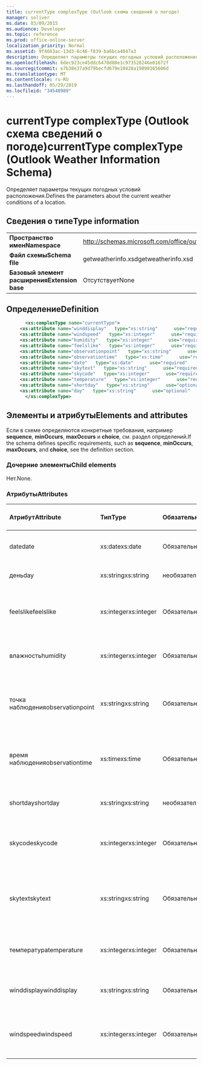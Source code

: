 ```yaml
---
title: currentType complexType (Outlook схема сведений о погоде)
manager: soliver
ms.date: 03/09/2015
ms.audience: Developer
ms.topic: reference
ms.prod: office-online-server
localization_priority: Normal
ms.assetid: 9f4663ac-13d3-6c46-f839-ba6bca4047a3
description: Определяет параметры текущих погодных условий расположения.
ms.openlocfilehash: 6dec923ce45ddc6470d80e1c973528246e01672f
ms.sourcegitcommit: e7b38e37a9d79becfd679e10420a19890165606d
ms.translationtype: MT
ms.contentlocale: ru-RU
ms.lasthandoff: 05/29/2019
ms.locfileid: "34540989"
---
```

# <a name="currenttype-complextype-outlook-weather-information-schema"></a><span data-ttu-id="94330-103">currentType complexType (Outlook схема сведений о погоде)</span><span class="sxs-lookup"><span data-stu-id="94330-103">currentType complexType (Outlook Weather Information Schema)</span></span>

<span data-ttu-id="94330-104">Определяет параметры текущих погодных условий расположения.</span><span class="sxs-lookup"><span data-stu-id="94330-104">Defines the parameters about the current weather conditions of a location.</span></span>
  
## <a name="type-information"></a><span data-ttu-id="94330-105">Сведения о типе</span><span class="sxs-lookup"><span data-stu-id="94330-105">Type information</span></span>

|||
|:-----|:-----|
|<span data-ttu-id="94330-106">**Пространство имен**</span><span class="sxs-lookup"><span data-stu-id="94330-106">**Namespace**</span></span> <br/> |http://schemas.microsoft.com/office/outlook/15/getweatherinfo.xsd  <br/> |
|<span data-ttu-id="94330-107">**Файл схемы**</span><span class="sxs-lookup"><span data-stu-id="94330-107">**Schema file**</span></span> <br/> |<span data-ttu-id="94330-108">getweatherinfo.xsd</span><span class="sxs-lookup"><span data-stu-id="94330-108">getweatherinfo.xsd</span></span>  <br/> |
|<span data-ttu-id="94330-109">**Базовый элемент расширения**</span><span class="sxs-lookup"><span data-stu-id="94330-109">**Extension base**</span></span> <br/> |<span data-ttu-id="94330-110">Отсутствует</span><span class="sxs-lookup"><span data-stu-id="94330-110">None</span></span>  <br/> |
   
## <a name="definition"></a><span data-ttu-id="94330-111">Определение</span><span class="sxs-lookup"><span data-stu-id="94330-111">Definition</span></span>

```XML
       <xs:complexType name="currentType">
     <xs:attribute name="winddisplay"   type="xs:string"      use="required"     />
     <xs:attribute name="windspeed"   type="xs:integer"      use="required"     />
     <xs:attribute name="humidity"   type="xs:integer"      use="required"     />
     <xs:attribute name="feelslike"   type="xs:integer"      use="required"     />
     <xs:attribute name="observationpoint"   type="xs:string"      use="required"     />
     <xs:attribute name="observationtime"   type="xs:time"      use="required"     />
     <xs:attribute name="date"   type="xs:date"      use="required"     />
     <xs:attribute name="skytext"   type="xs:string"      use="required"     />
     <xs:attribute name="skycode"   type="xs:integer"      use="required"     />
     <xs:attribute name="temperature"   type="xs:integer"      use="required"     />
     <xs:attribute name="shortday"   type="xs:string"      use="optional"     />
     <xs:attribute name="day"   type="xs:string"      use="optional"     />
       </xs:complexType>

```

## <a name="elements-and-attributes"></a><span data-ttu-id="94330-112">Элементы и атрибуты</span><span class="sxs-lookup"><span data-stu-id="94330-112">Elements and attributes</span></span>

<span data-ttu-id="94330-113">Если в схеме определяются конкретные требования, например **sequence**, **minOccurs**, **maxOccurs** и **choice**, см. раздел определений.</span><span class="sxs-lookup"><span data-stu-id="94330-113">If the schema defines specific requirements, such as **sequence**, **minOccurs**, **maxOccurs**, and **choice**, see the definition section.</span></span> 
  
### <a name="child-elements"></a><span data-ttu-id="94330-114">Дочерние элементы</span><span class="sxs-lookup"><span data-stu-id="94330-114">Child elements</span></span>

<span data-ttu-id="94330-115">Нет.</span><span class="sxs-lookup"><span data-stu-id="94330-115">None.</span></span>
  
### <a name="attributes"></a><span data-ttu-id="94330-116">Атрибуты</span><span class="sxs-lookup"><span data-stu-id="94330-116">Attributes</span></span>

|<span data-ttu-id="94330-117">**Атрибут**</span><span class="sxs-lookup"><span data-stu-id="94330-117">**Attribute**</span></span>|<span data-ttu-id="94330-118">**Тип**</span><span class="sxs-lookup"><span data-stu-id="94330-118">**Type**</span></span>|<span data-ttu-id="94330-119">**Обязательный**</span><span class="sxs-lookup"><span data-stu-id="94330-119">**Required**</span></span>|<span data-ttu-id="94330-120">**Описание**</span><span class="sxs-lookup"><span data-stu-id="94330-120">**Description**</span></span>|<span data-ttu-id="94330-121">**Возможные значения**</span><span class="sxs-lookup"><span data-stu-id="94330-121">**Possible values**</span></span>|
|:-----|:-----|:-----|:-----|:-----|
|<span data-ttu-id="94330-122">date</span><span class="sxs-lookup"><span data-stu-id="94330-122">date</span></span>  <br/> |<span data-ttu-id="94330-123">xs:date</span><span class="sxs-lookup"><span data-stu-id="94330-123">xs:date</span></span>  <br/> |<span data-ttu-id="94330-124">Обязательный</span><span class="sxs-lookup"><span data-stu-id="94330-124">required</span></span>  <br/> |<span data-ttu-id="94330-125">Указывает дату сегодняшнего дня.</span><span class="sxs-lookup"><span data-stu-id="94330-125">Specifies today's date.</span></span>  <br/> |<span data-ttu-id="94330-126">Значение типа xs:date</span><span class="sxs-lookup"><span data-stu-id="94330-126">A value of the type xs:date</span></span>  <br/> |
|<span data-ttu-id="94330-127">день</span><span class="sxs-lookup"><span data-stu-id="94330-127">day</span></span>  <br/> |<span data-ttu-id="94330-128">xs:string</span><span class="sxs-lookup"><span data-stu-id="94330-128">xs:string</span></span>  <br/> |<span data-ttu-id="94330-129">необязательный</span><span class="sxs-lookup"><span data-stu-id="94330-129">optional</span></span>  <br/> |<span data-ttu-id="94330-130">Указывает день для прогноза.</span><span class="sxs-lookup"><span data-stu-id="94330-130">Specifies a day for the forecast.</span></span>  <br/> |<span data-ttu-id="94330-131">Значение типа xs:string</span><span class="sxs-lookup"><span data-stu-id="94330-131">A value of the type xs:string</span></span>  <br/> |
|<span data-ttu-id="94330-132">feelslike</span><span class="sxs-lookup"><span data-stu-id="94330-132">feelslike</span></span>  <br/> |<span data-ttu-id="94330-133">xs:integer</span><span class="sxs-lookup"><span data-stu-id="94330-133">xs:integer</span></span>  <br/> |<span data-ttu-id="94330-134">Обязательный</span><span class="sxs-lookup"><span data-stu-id="94330-134">required</span></span>  <br/> |<span data-ttu-id="94330-135">Указывает температуру текущего погодных условий.</span><span class="sxs-lookup"><span data-stu-id="94330-135">Specifies the temperature of how the current weather feels like.</span></span>  <br/> |<span data-ttu-id="94330-136">Значение типа xs:integer</span><span class="sxs-lookup"><span data-stu-id="94330-136">A value of the type xs:integer</span></span>  <br/> |
|<span data-ttu-id="94330-137">влажность</span><span class="sxs-lookup"><span data-stu-id="94330-137">humidity</span></span>  <br/> |<span data-ttu-id="94330-138">xs:integer</span><span class="sxs-lookup"><span data-stu-id="94330-138">xs:integer</span></span>  <br/> |<span data-ttu-id="94330-139">Обязательный</span><span class="sxs-lookup"><span data-stu-id="94330-139">required</span></span>  <br/> |<span data-ttu-id="94330-140">Указывает текущее числовое значение влажности.</span><span class="sxs-lookup"><span data-stu-id="94330-140">Specifies the current numerical humidity value.</span></span>  <br/> |<span data-ttu-id="94330-141">Значение типа xs:integer</span><span class="sxs-lookup"><span data-stu-id="94330-141">A value of the type xs:integer</span></span>  <br/> |
|<span data-ttu-id="94330-142">точка наблюдения</span><span class="sxs-lookup"><span data-stu-id="94330-142">observationpoint</span></span>  <br/> |<span data-ttu-id="94330-143">xs:string</span><span class="sxs-lookup"><span data-stu-id="94330-143">xs:string</span></span>  <br/> |<span data-ttu-id="94330-144">Обязательный</span><span class="sxs-lookup"><span data-stu-id="94330-144">required</span></span>  <br/> |<span data-ttu-id="94330-145">Указывает, откуда наблюдается текущая информация о погоде.</span><span class="sxs-lookup"><span data-stu-id="94330-145">Specifies where the current weather information is observed from.</span></span>  <br/> |<span data-ttu-id="94330-146">Значение типа xs:string</span><span class="sxs-lookup"><span data-stu-id="94330-146">A value of the type xs:string</span></span>  <br/> |
|<span data-ttu-id="94330-147">время наблюдения</span><span class="sxs-lookup"><span data-stu-id="94330-147">observationtime</span></span>  <br/> |<span data-ttu-id="94330-148">xs:time</span><span class="sxs-lookup"><span data-stu-id="94330-148">xs:time</span></span>  <br/> |<span data-ttu-id="94330-149">Обязательный</span><span class="sxs-lookup"><span data-stu-id="94330-149">required</span></span>  <br/> |<span data-ttu-id="94330-150">Указывает, когда наблюдается текущая информация о погоде.</span><span class="sxs-lookup"><span data-stu-id="94330-150">Specifies when the current weather information is observed at.</span></span>  <br/> |<span data-ttu-id="94330-151">Значение типа xs:time</span><span class="sxs-lookup"><span data-stu-id="94330-151">A value of the type xs:time</span></span>  <br/> |
|<span data-ttu-id="94330-152">shortday</span><span class="sxs-lookup"><span data-stu-id="94330-152">shortday</span></span>  <br/> |<span data-ttu-id="94330-153">xs:string</span><span class="sxs-lookup"><span data-stu-id="94330-153">xs:string</span></span>  <br/> |<span data-ttu-id="94330-154">необязательный</span><span class="sxs-lookup"><span data-stu-id="94330-154">optional</span></span>  <br/> |<span data-ttu-id="94330-155">Указывает день в сокращенной форме.</span><span class="sxs-lookup"><span data-stu-id="94330-155">Specifies a day in abbreviated form.</span></span>  <br/> |<span data-ttu-id="94330-156">Значение типа xs:string</span><span class="sxs-lookup"><span data-stu-id="94330-156">A value of the type xs:string</span></span>  <br/> |
|<span data-ttu-id="94330-157">skycode</span><span class="sxs-lookup"><span data-stu-id="94330-157">skycode</span></span>  <br/> |<span data-ttu-id="94330-158">xs:integer</span><span class="sxs-lookup"><span data-stu-id="94330-158">xs:integer</span></span>  <br/> |<span data-ttu-id="94330-159">Обязательный</span><span class="sxs-lookup"><span data-stu-id="94330-159">required</span></span>  <br/> |<span data-ttu-id="94330-160">Указывает код для текущих погодных условий.</span><span class="sxs-lookup"><span data-stu-id="94330-160">Specifies an integer code for the current weather conditions.</span></span>  <br/> |<span data-ttu-id="94330-161">Значение типа xs:integer</span><span class="sxs-lookup"><span data-stu-id="94330-161">A value of the type xs:integer</span></span>  <br/> |
|<span data-ttu-id="94330-162">skytext</span><span class="sxs-lookup"><span data-stu-id="94330-162">skytext</span></span>  <br/> |<span data-ttu-id="94330-163">xs:string</span><span class="sxs-lookup"><span data-stu-id="94330-163">xs:string</span></span>  <br/> |<span data-ttu-id="94330-164">Обязательный</span><span class="sxs-lookup"><span data-stu-id="94330-164">required</span></span>  <br/> |<span data-ttu-id="94330-165">Указывает от одного до двух слов, описывающих текущие погодные условия.</span><span class="sxs-lookup"><span data-stu-id="94330-165">Specifies one to two words describing current weather conditions.</span></span>  <br/> |<span data-ttu-id="94330-166">Значение типа xs:string</span><span class="sxs-lookup"><span data-stu-id="94330-166">A value of the type xs:string</span></span>  <br/> |
|<span data-ttu-id="94330-167">температура</span><span class="sxs-lookup"><span data-stu-id="94330-167">temperature</span></span>  <br/> |<span data-ttu-id="94330-168">xs:integer</span><span class="sxs-lookup"><span data-stu-id="94330-168">xs:integer</span></span>  <br/> |<span data-ttu-id="94330-169">Обязательный</span><span class="sxs-lookup"><span data-stu-id="94330-169">required</span></span>  <br/> |<span data-ttu-id="94330-170">Указывает текущую температуру расположения.</span><span class="sxs-lookup"><span data-stu-id="94330-170">Specifies the current temperature of the location.</span></span>  <br/> |<span data-ttu-id="94330-171">Значение типа xs:integer</span><span class="sxs-lookup"><span data-stu-id="94330-171">A value of the type xs:integer</span></span>  <br/> |
|<span data-ttu-id="94330-172">winddisplay</span><span class="sxs-lookup"><span data-stu-id="94330-172">winddisplay</span></span>  <br/> |<span data-ttu-id="94330-173">xs:string</span><span class="sxs-lookup"><span data-stu-id="94330-173">xs:string</span></span>  <br/> |<span data-ttu-id="94330-174">Обязательный</span><span class="sxs-lookup"><span data-stu-id="94330-174">required</span></span>  <br/> |<span data-ttu-id="94330-175">Строка, описывающая текущие условия ветра.</span><span class="sxs-lookup"><span data-stu-id="94330-175">A string that describes the current wind conditions.</span></span>  <br/> |<span data-ttu-id="94330-176">Значение типа xs:string</span><span class="sxs-lookup"><span data-stu-id="94330-176">A value of the type xs:string</span></span>  <br/> |
|<span data-ttu-id="94330-177">windspeed</span><span class="sxs-lookup"><span data-stu-id="94330-177">windspeed</span></span>  <br/> |<span data-ttu-id="94330-178">xs:integer</span><span class="sxs-lookup"><span data-stu-id="94330-178">xs:integer</span></span>  <br/> |<span data-ttu-id="94330-179">Обязательный</span><span class="sxs-lookup"><span data-stu-id="94330-179">required</span></span>  <br/> |<span data-ttu-id="94330-180">Указывает текущее числовое значение скорости ветра.</span><span class="sxs-lookup"><span data-stu-id="94330-180">Specifies the current numerical wind speed value.</span></span>  <br/> |<span data-ttu-id="94330-181">Значение типа xs:integer</span><span class="sxs-lookup"><span data-stu-id="94330-181">A value of the type xs:integer</span></span>  <br/> |
   

